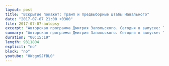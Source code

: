 ```yaml
---
layout: post
title: "Вскрытие покажет: Трамп и предвыборные штабы Навального"
date: "2017-07-07 21:00 +0300"
file: 2017-07-07-autopsy
excerpt: "Авторская программа Дмитрия Запольского. Сегодня в выпуске: Трамп как гарант Путина: Почему не убили Фиделя Кастро и зачем Навальному предвыборные штабы?"
summary: "Авторская программа Дмитрия Запольского. Сегодня в выпуске: Трамп как гарант Путина: Почему не убили Фиделя Кастро и зачем Навальному предвыборные штабы?"
duration: "00:15:19"
length: 9311804
explicit: "no"
block: "no"
youtube: "0WcgnSJfBL0"
---
```

